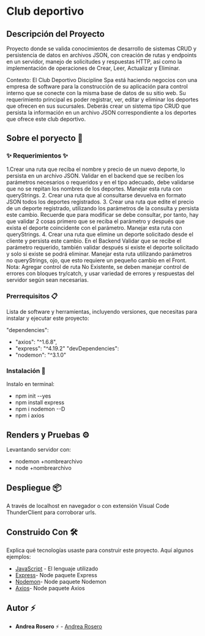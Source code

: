 # Club deportivo

## Descripción del Proyecto

Proyecto donde se valida conocimientos de desarrollo de sistemas CRUD y persistencia de datos en archivos JSON, con creación de rutas y endpoints en un servidor, manejo de solicitudes y respuestas HTTP, así como la implementación de operaciones de Crear, Leer, Actualizar y Eliminar.

Contexto: El Club Deportivo Discipline Spa está haciendo negocios con una empresa de software para
la construcción de su aplicación para control interno que se conecte con la misma base de
datos de su sitio web. Su requerimiento principal es poder registrar, ver, editar y eliminar los
deportes que ofrecen en sus sucursales.
Deberás crear un sistema tipo CRUD que persista la información en un archivo JSON
correspondiente a los deportes que ofrece este club deportivo. 

## Sobre el poryecto 🚀

### ✨ Requerimientos ✨

1.Crear una ruta que reciba el nombre y precio de un nuevo deporte, lo persista en un archivo JSON. Validar en el backend que se reciben los parámetros necesarios o requeridos y en el tipo adecuado, debe validarse que no se repitan los nombres de los deportes. Manejar esta ruta con queryStrings.
2. Crear una ruta que al consultarse devuelva en formato JSON todos los deportes registrados.
3. Crear una ruta que edite el precio de un deporte registrado, utilizando los parámetros de la consulta y persista este cambio. Recuerde que para modificar se debe consultar, por tanto, hay que validar 2 cosas primero que se reciba el parámetro y después que exista el deporte coincidente con el parámetro. Manejar esta ruta con queryStrings.
4. Crear una ruta que elimine un deporte solicitado desde el cliente y persista este cambio. En el Backend Validar que se recibe el parámetro requerido, también validar después si existe el deporte solicitado y solo si existe se podrá eliminar. Manejar esta ruta utilizando parámetros no queryStrings, ojo, que esto requiere un pequeño cambio en el Front.
Nota: Agregar control de ruta No Existente, se deben manejar control de errores con bloques try/catch, y usar variedad de errores y respuestas del servidor según sean necesarias.

### Prerrequisitos 📋

Lista de software y herramientas, incluyendo versiones, que necesitas para instalar y ejecutar este proyecto:

 "dependencies": 
 - "axios": "^1.6.8",
 - "express": "^4.19.2"
"devDependencies": 
-  "nodemon": "^3.1.0"
  

### Instalación 🔧

 Instalo en terminal:
- npm init --yes
- npm install express
- npm i nodemon --D
- npm i axios

## Renders y Pruebas ⚙️

Levantando servidor con:
- nodemon +nombrearchivo
- node +nombrearchivo

## Despliegue 📦

A través de localhost en navegador o con extensión Visual Code ThunderClient para corroborar urls.

## Construido Con 🛠️

Explica qué tecnologías usaste para construir este proyecto. Aquí algunos ejemplos:

- [JavaScript](https://developer.mozilla.org/en-US/docs/Web/JavaScript) - El lenguaje utilizado
- [Express](https://expressjs.com/en/5x/api.html)- Node paquete Express
- [Nodemon](https://www.npmjs.com/package/nodemon)- Node paquete Nodemon
- [Axios]([https://www.npmjs.com/package/axios])- Node paquete Axios
  

## Autor ⚡ 

- **Andrea Rosero** ⚡  - [Andrea Rosero](https://github.com/andreaendigital)

